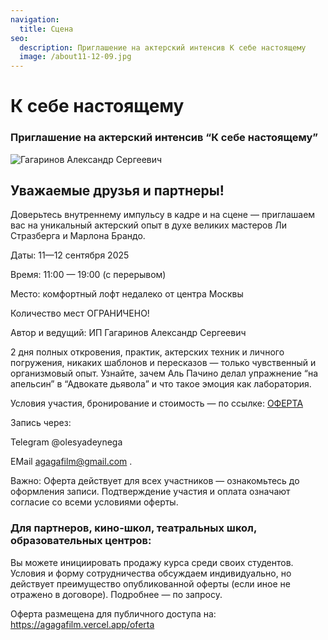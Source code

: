 ```yaml
---
navigation:
  title: Сцена
seo:
  description: Приглашение на актерский интенсив К себе настоящему
  image: /about11-12-09.jpg
---
```


# К себе настоящему

### Приглашение на актерский интенсив “К себе настоящему”

![Гагаринов Александр Сергеевич](/about11-12-09.jpg)




## Уважаемые друзья и партнеры!

Доверьтесь внутреннему импульсу в кадре и на сцене — приглашаем вас на уникальный актерский опыт в духе великих мастеров Ли Стразберга и Марлона Брандо.

Даты: 11—12 сентября 2025

Время: 11:00 — 19:00 (с перерывом)

Место: комфортный лофт недалеко от центра Москвы

Количество мест ОГРАНИЧЕНО!

Автор и ведущий: ИП Гагаринов Александр Сергеевич

2 дня полных откровения, практик, актерских техник и личного погружения, никаких шаблонов и пересказов — только чувственный и организмовый опыт. Узнайте, зачем Аль Пачино делал упражнение “на апельсин” в “Адвокате дьявола” и что такое эмоция как лаборатория.

Условия участия, бронирование и стоимость — по ссылке: [ОФЕРТА](https://agagafilm.vercel.app/oferta)

Запись через:

Telegram @olesyadeynega 

EMail agagafilm@gmail.com .

Важно: Оферта действует для всех участников — ознакомьтесь до оформления записи. Подтверждение участия и оплата означают согласие со всеми условиями оферты.

### Для партнеров, кино-школ, театральных школ, образовательных центров:

Вы можете инициировать продажу курса среди своих студентов. Условия и форму сотрудничества обсуждаем индивидуально, но действует преимущество опубликованной оферты (если иное не отражено в договоре). Подробнее — по запросу.

Оферта размещена для публичного доступа на: https://agagafilm.vercel.app/oferta
